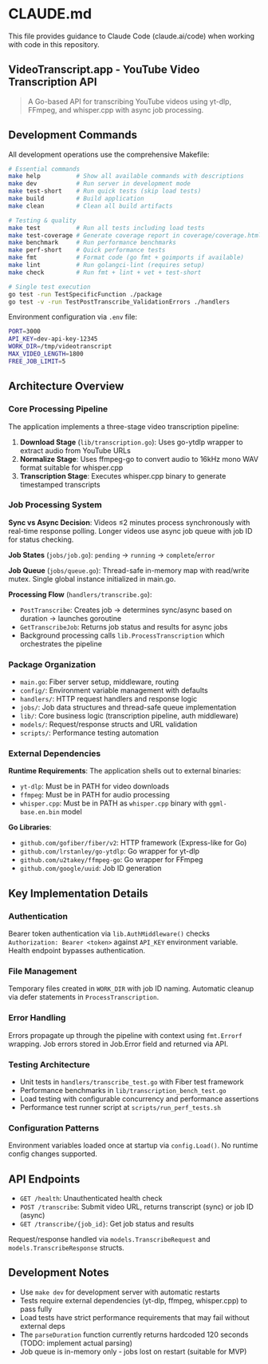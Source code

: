 # CLAUDE.md

This file provides guidance to Claude Code (claude.ai/code) when working with code in this repository.

## VideoTranscript.app - YouTube Video Transcription API

> A Go-based API for transcribing YouTube videos using yt-dlp, FFmpeg, and whisper.cpp with async job processing.

## Development Commands

All development operations use the comprehensive Makefile:

```bash
# Essential commands
make help          # Show all available commands with descriptions
make dev           # Run server in development mode
make test-short    # Run quick tests (skip load tests)
make build         # Build application
make clean         # Clean all build artifacts

# Testing & quality
make test          # Run all tests including load tests
make test-coverage # Generate coverage report in coverage/coverage.html
make benchmark     # Run performance benchmarks
make perf-short    # Quick performance tests
make fmt           # Format code (go fmt + goimports if available)
make lint          # Run golangci-lint (requires setup)
make check         # Run fmt + lint + vet + test-short

# Single test execution
go test -run TestSpecificFunction ./package
go test -v -run TestPostTranscribe_ValidationErrors ./handlers
```

Environment configuration via `.env` file:
```bash
PORT=3000
API_KEY=dev-api-key-12345
WORK_DIR=/tmp/videotranscript
MAX_VIDEO_LENGTH=1800
FREE_JOB_LIMIT=5
```

## Architecture Overview

### Core Processing Pipeline
The application implements a three-stage video transcription pipeline:

1. **Download Stage** (`lib/transcription.go`): Uses go-ytdlp wrapper to extract audio from YouTube URLs
2. **Normalize Stage**: Uses ffmpeg-go to convert audio to 16kHz mono WAV format suitable for whisper.cpp
3. **Transcription Stage**: Executes whisper.cpp binary to generate timestamped transcripts

### Job Processing System
**Sync vs Async Decision**: Videos ≤2 minutes process synchronously with real-time response polling. Longer videos use async job queue with job ID for status checking.

**Job States** (`jobs/job.go`): `pending` → `running` → `complete`/`error`

**Job Queue** (`jobs/queue.go`): Thread-safe in-memory map with read/write mutex. Single global instance initialized in main.go.

**Processing Flow** (`handlers/transcribe.go`):
- `PostTranscribe`: Creates job → determines sync/async based on duration → launches goroutine
- `GetTranscribeJob`: Returns job status and results for async jobs
- Background processing calls `lib.ProcessTranscription` which orchestrates the pipeline

### Package Organization
- `main.go`: Fiber server setup, middleware, routing
- `config/`: Environment variable management with defaults
- `handlers/`: HTTP request handlers and response logic
- `jobs/`: Job data structures and thread-safe queue implementation
- `lib/`: Core business logic (transcription pipeline, auth middleware)
- `models/`: Request/response structs and URL validation
- `scripts/`: Performance testing automation

### External Dependencies
**Runtime Requirements**: The application shells out to external binaries:
- `yt-dlp`: Must be in PATH for video downloads
- `ffmpeg`: Must be in PATH for audio processing
- `whisper.cpp`: Must be in PATH as `whisper.cpp` binary with `ggml-base.en.bin` model

**Go Libraries**:
- `github.com/gofiber/fiber/v2`: HTTP framework (Express-like for Go)
- `github.com/lrstanley/go-ytdlp`: Go wrapper for yt-dlp
- `github.com/u2takey/ffmpeg-go`: Go wrapper for FFmpeg
- `github.com/google/uuid`: Job ID generation

## Key Implementation Details

### Authentication
Bearer token authentication via `lib.AuthMiddleware()` checks `Authorization: Bearer <token>` against `API_KEY` environment variable. Health endpoint bypasses authentication.

### File Management
Temporary files created in `WORK_DIR` with job ID naming. Automatic cleanup via defer statements in `ProcessTranscription`.

### Error Handling
Errors propagate up through the pipeline with context using `fmt.Errorf` wrapping. Job errors stored in Job.Error field and returned via API.

### Testing Architecture
- Unit tests in `handlers/transcribe_test.go` with Fiber test framework
- Performance benchmarks in `lib/transcription_bench_test.go`
- Load testing with configurable concurrency and performance assertions
- Performance test runner script at `scripts/run_perf_tests.sh`

### Configuration Patterns
Environment variables loaded once at startup via `config.Load()`. No runtime config changes supported.

## API Endpoints

- `GET /health`: Unauthenticated health check
- `POST /transcribe`: Submit video URL, returns transcript (sync) or job ID (async)
- `GET /transcribe/{job_id}`: Get job status and results

Request/response handled via `models.TranscribeRequest` and `models.TranscribeResponse` structs.

## Development Notes

- Use `make dev` for development server with automatic restarts
- Tests require external dependencies (yt-dlp, ffmpeg, whisper.cpp) to pass fully
- Load tests have strict performance requirements that may fail without external deps
- The `parseDuration` function currently returns hardcoded 120 seconds (TODO: implement actual parsing)
- Job queue is in-memory only - jobs lost on restart (suitable for MVP)
